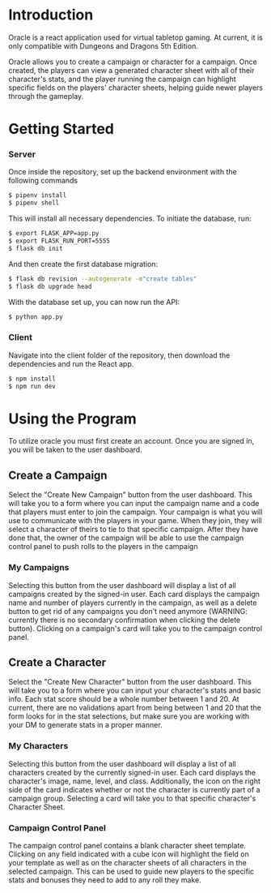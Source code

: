 # Introduction

Oracle is a react application used for virtual tabletop gaming. At current, it is only compatible with Dungeons and Dragons 5th Edition.

Oracle allows you to create a campaign or character for a campaign. Once created, the players can view a generated character sheet with all of their character's stats, and the player running the campaign can highlight specific fields on the players' character sheets, helping guide newer players through the gameplay.

# Getting Started

### Server

Once inside the repository, set up the backend environment with the following commands

```bash
$ pipenv install
$ pipenv shell
```

This will install all necessary dependencies. To initiate the database, run:

```bash
$ export FLASK_APP=app.py
$ export FLASK_RUN_PORT=5555
$ flask db init
```

And then create the first database migration:

```bash
$ flask db revision --autogenerate -m"create tables"
$ flask db upgrade head
```

With the database set up, you can now run the API:

```bash
$ python app.py
```

### Client

Navigate into the client folder of the repository, then download the dependencies and run the React app.

```bash
$ npm install
$ npm run dev
```

# Using the Program

To utilize oracle you must first create an account. Once you are signed in, you will be taken to the user dashboard.

## Create a Campaign

Select the "Create New Campaign" button from the user dashboard. This will take you to a form where you can input the campaign name and a code that players must enter to join the campaign. Your campaign is what you will use to communicate with the players in your game. When they join, they will select a character of theirs to tie to that specific campaign. After they have done that, the owner of the campaign will be able to use the campaign control panel to push rolls to the players in the campaign

### My Campaigns

Selecting this button from the user dashboard will display a list of all campaigns created by the signed-in user. Each card displays the campaign name and number of players currently in the campaign, as well as a delete button to get rid of any campaigns you don't need anymore (WARNING: currently there is no secondary confirmation when clicking the delete button). Clicking on a campaign's card will take you to the campaign control panel.

## Create a Character

Select the "Create New Character" button from the user dashboard. This will take you to a form where you can input your character's stats and basic info. Each stat score should be a whole number between 1 and 20. At current, there are no validations apart from being between 1 and 20 that the form looks for in the stat selections, but make sure you are working with your DM to generate stats in a proper manner.

### My Characters

Selecting this button from the user dashboard will display a list of all characters created by the currently signed-in user. Each card displays the character's image, name, level, and class. Additionally, the icon on the right side of the card indicates whether or not the character is currently part of a campaign group. Selecting a card will take you to that specific character's Character Sheet.

### Campaign Control Panel

The campaign control panel contains a blank character sheet template. Clicking on any field indicated with a cube icon will highlight the field on your template as well as on the character sheets of all characters in the selected campaign. This can be used to guide new players to the specific stats and bonuses they need to add to any roll they make.
